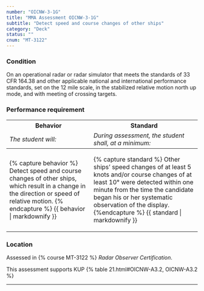 ```yaml
---
number: "OICNW-3-1G"
title: "MMA Assessment OICNW-3-1G"
subtitle: "Detect speed and course changes of other ships"
category: "Deck"
status: ""
cnum: "MT-3122"
---
```

### Condition

On an operational radar or radar simulator that meets the standards of 33 CFR 164.38 and other applicable national and international performance standards, set on the 12 mile scale, in the stabilized relative motion north up mode, and with meeting of crossing targets.

### Performance requirement 

<table width='100%' class='Guidelines'>
 <thead>
 <tr>
     <th class='thirty'>Behavior</th>
     <th class='seventy'>Standard</th>
 </tr>
 <tr>
     <td><em>The student will:</em></td>
     <td><em>During assessment, the student shall, at a minimum:</em></td>
 </tr>
 </thead>
 <tbody>
 

<tr><td>

{% capture behavior %}
Detect speed and course changes of other ships, which result in a change in the direction or speed of relative motion.
{% endcapture %}
{{ behavior | markdownify }}

</td><td>

{% capture standard %}
Other ships’ speed changes of at least 5 knots and/or course changes of at least 10° were detected within one minute from the time the candidate began his or her systematic observation of the display.
{%endcapture %}
{{ standard | markdownify }}

</td></tr>



 </tbody>
 </table>

### Location

Assessed in  {% course  MT-3122 %}  *Radar Observer Certification*.

This assessment supports KUP {% table 21.html#OICNW-A3.2, OICNW-A3.2 %}

***

